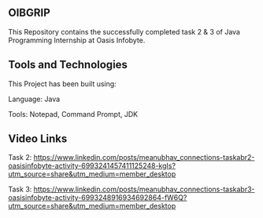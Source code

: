 ## OIBGRIP
This Repository contains the successfully completed task 2 & 3 of Java Programming Internship at Oasis Infobyte.

## Tools and Technologies
This Project has been built using:

Language: Java

Tools: Notepad, Command Prompt, JDK

## Video Links
Task 2: https://www.linkedin.com/posts/meanubhav_connections-taskabr2-oasisinfobyte-activity-6993241457411125248-kgIs?utm_source=share&utm_medium=member_desktop

Task 3: https://www.linkedin.com/posts/meanubhav_connections-taskabr3-oasisinfobyte-activity-6993248916934692864-fW6Q?utm_source=share&utm_medium=member_desktop
